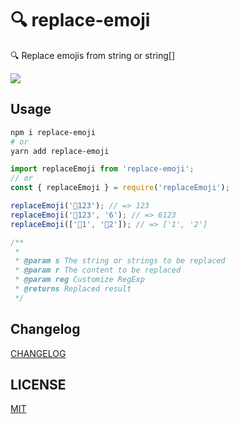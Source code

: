 # 🔍 replace-emoji

🔍 Replace emojis from string or string[]

[![](https://img.shields.io/npm/v/replace-emoji?style=flat-square)](https://www.npmjs.com/package/replace-emoji)

## Usage

```bash
npm i replace-emoji
# or
yarn add replace-emoji
```

```js
import replaceEmoji from 'replace-emoji';
// or
const { replaceEmoji } = require('replaceEmoji');

replaceEmoji('🤖123'); // => 123
replaceEmoji('🤖123', '6'); // => 6123
replaceEmoji(['🤖1', '🤖2']); // => ['1', '2']
```

```js
/**
 *
 * @param s The string or strings to be replaced
 * @param r The content to be replaced
 * @param reg Customize RegExp
 * @returns Replaced result
 */
```

## Changelog

[CHANGELOG](./CHANGELOG.md)

## LICENSE

[MIT](.LICENSE)
